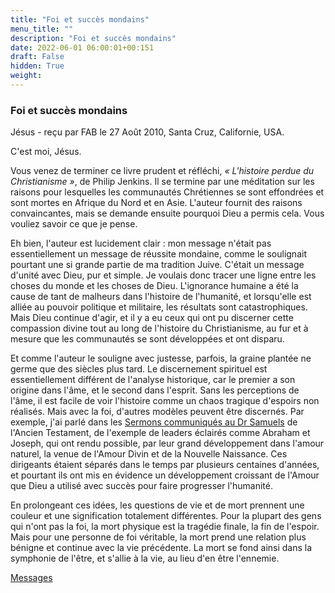 ```yaml
---
title: "Foi et succès mondains"
menu_title: ""
description: "Foi et succès mondains"
date: 2022-06-01 06:00:01+00:151
draft: False
hidden: True
weight:
---
```

### Foi et succès mondains

Jésus - reçu par FAB le 27 Août 2010, Santa Cruz, Californie, USA.

C'est moi, Jésus.

Vous venez de terminer ce livre prudent et réfléchi, *« L'histoire perdue du Christianisme »*, de Philip Jenkins. Il se termine par une méditation sur les raisons pour lesquelles les communautés Chrétiennes se sont effondrées et sont mortes en Afrique du Nord et en Asie. L'auteur fournit des raisons convaincantes, mais se demande ensuite pourquoi Dieu a permis cela. Vous vouliez savoir ce que je pense.

Eh bien, l'auteur est lucidement clair : mon message n'était pas essentiellement un message de réussite mondaine, comme le soulignait pourtant une si grande partie de ma tradition Juive. C'était un message d'unité avec Dieu, pur et simple. Je voulais donc tracer une ligne entre les choses du monde et les choses de Dieu. L'ignorance humaine a été la cause de tant de malheurs dans l'histoire de l'humanité, et lorsqu'elle est alliée au pouvoir politique et militaire, les résultats sont catastrophiques. Mais Dieu continue d'agir, et il y a eu ceux qui ont pu discerner cette compassion divine tout au long de l'histoire du Christianisme, au fur et à mesure que les communautés se sont développées et ont disparu.

Et comme l'auteur le souligne avec justesse, parfois, la graine plantée ne germe que des siècles plus tard. Le discernement spirituel est essentiellement différent de l'analyse historique, car le premier a son origine dans l'âme, et le second dans l'esprit. Sans les perceptions de l'âme, il est facile de voir l'histoire comme un chaos tragique d'espoirs non réalisés. Mais avec la foi, d'autres modèles peuvent être discernés. Par exemple, j'ai parlé dans les [Sermons communiqués au Dr Samuels](/fr-samuels-messages/fr-sermons/) de l'Ancien Testament, de l'exemple de leaders éclairés comme Abraham et Joseph, qui ont rendu possible, par leur grand développement dans l'amour naturel, la venue de l'Amour Divin et de la Nouvelle Naissance. Ces dirigeants étaient séparés dans le temps par plusieurs centaines d'années, et pourtant ils ont mis en évidence un développement croissant de l'Amour que Dieu a utilisé avec succès pour faire progresser l'humanité.

En prolongeant ces idées, les questions de vie et de mort prennent une couleur et une signification totalement différentes. Pour la plupart des gens qui n'ont pas la foi, la mort physique est la tragédie finale, la fin de l'espoir. Mais pour une personne de foi véritable, la mort prend une relation plus bénigne et continue avec la vie précédente. La mort se fond ainsi dans la symphonie de l'être, et s'allie à la vie, au lieu d'en être l'ennemie.

[Messages](/fr-contemporary-messages/fr-contemporary-messages-by-date-order/fr-contemporary-messages-2010)